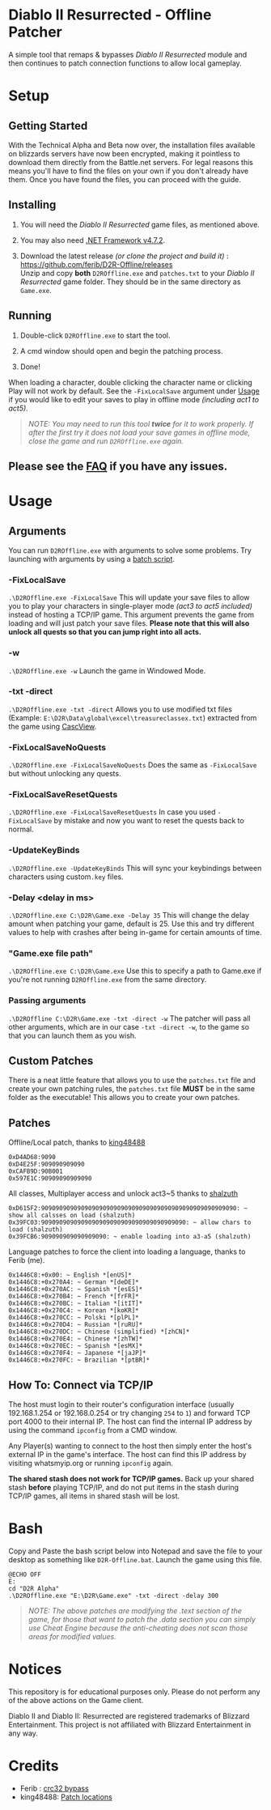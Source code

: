 # Diablo II Resurrected - Offline Patcher

A simple tool that remaps & bypasses *Diablo II Resurrected* module and then continues to patch connection functions to allow local gameplay. 

# Setup

## Getting Started

With the Technical Alpha and Beta now over, the installation files available on blizzards servers have now been encrypted, making it pointless to download them directly from the Battle.net servers. For legal reasons this means you'll have to find the files on your own if you don't already have them. Once you have found the files, you can proceed with the guide.

## Installing

1. You will need the *Diablo II Resurrected* game files, as mentioned above.

1. You may also need [.NET Framework v4.7.2](https://dotnet.microsoft.com/download/dotnet-framework/thank-you/net472-web-installer).

1. Download the latest release *(or clone the project and build it)* :  
https://github.com/ferib/D2R-Offline/releases  
Unzip and copy **both** `D2ROffline.exe` and `patches.txt` to your *Diablo II Resurrected* game folder. They should be in the same directory as `Game.exe`.

## Running

1. Double-click `D2ROffline.exe` to start the tool.

1. A cmd window should open and begin the patching process.

1. Done!


When loading a character, double clicking the character name or clicking Play will not work by default. See the `-FixLocalSave` argument under [Usage](#Usage) if you would like to edit your saves to play in offline mode *(including act1 to act5)*.

> _NOTE: You may need to run this tool **twice** for it to work properly. If after the first try it does not load your save games in offline mode, close the game and run `D2ROffline.exe` again._

## Please see the [FAQ](FAQ.md) if you have any issues.

# Usage

## Arguments
You can run `D2ROffline.exe` with arguments to solve some problems. Try launching with arguments by using a [batch script](#Bash).

### -FixLocalSave
`.\D2ROffline.exe -FixLocalSave` This will update your save files to allow you to play your characters in single-player mode *(act3 to act5 included)* instead of hosting a TCP/IP game. This argument prevents the game from loading and will just patch your save files. **Please note that this will also unlock all quests so that you can jump right into all acts.**

### -w
`.\D2ROffline.exe -w` Launch the game in Windowed Mode.

### -txt -direct
`.\D2ROffline.exe -txt -direct` Allows you to use modified txt files (Example: `E:\D2R\Data\global\excel\treasureclassex.txt`) extracted from the game using [CascView](https://www.hiveworkshop.com/threads/ladiks-casc-viewer.331540/). 

### -FixLocalSaveNoQuests
`.\D2ROffline.exe -FixLocalSaveNoQuests` Does the same as `-FixLocalSave` but without unlocking any quests.

### -FixLocalSaveResetQuests
`.\D2ROffline.exe -FixLocalSaveResetQuests` In case you used `-FixLocalSave` by mistake and now you want to reset the quests back to normal.

### -UpdateKeyBinds
`.\D2ROffline.exe -UpdateKeyBinds` This will sync your keybindings between characters using custom`.key` files.

### -Delay \<delay in ms>
`.\D2ROffline.exe C:\D2R\Game.exe -Delay 35` This will change the delay amount when patching your game, default is 25. Use this and try different values to help with crashes after being in-game for certain amounts of time.

### "Game.exe file path"
`.\D2ROffline.exe C:\D2R\Game.exe` Use this to specify a path to Game.exe if you're not running `D2ROffline.exe` from the same directory.

### Passing arguments
`.\D2ROffline C:\D2R\Game.exe -txt -direct -w` The patcher will pass all other arguments, which are in our case `-txt -direct -w`, to the game so that you can launch them as you wish.

## Custom Patches

There is a neat little feature that allows you to use the `patches.txt` file and create your own patching rules, the `patches.txt` file **MUST** be in the same folder as the executable!
This allows you to create your own patches.

## Patches

Offline/Local patch, thanks to [king48488](https://www.ownedcore.com/forums/diablo-2-resurrected/diablo-2-resurrected-bots-programs/940315-some-basic-offsets-let-you-play-offline.html)
```
0xD4AD68:9090
0xD4E25F:909090909090
0xCAFB9D:90B001
0x597E1C:90909090909090
```

All classes, Multiplayer access and unlock act3~5 thanks to [shalzuth]()
```
0xD615F2:909090909090909090909090909090909090909090909090909090: ~ show all calsses on load (shalzuth)
0x39FC03:9090909090909090909090909090909090909090: ~ allow chars to load (shalzuth)
0x39FCB6:909090909090909090: ~ enable loading into a3-a5 (shalzuth)
```

Language patches to force the client into loading a language, thanks to Ferib (me).
```
0x1446C8:+0x00: ~ English *[enUS]*
0x1446C8:+0x270A4: ~ German *[deDE]*
0x1446C8:+0x270AC: ~ Spanish *[esES]*
0x1446C8:+0x270B4: ~ French *[frFR]*
0x1446C8:+0x270BC: ~ Italian *[itIT]*
0x1446C8:+0x270C4: ~ Korean *[koKR]*
0x1446C8:+0x270CC: ~ Polski *[plPL]*
0x1446C8:+0x270D4: ~ Russian *[ruRU]*
0x1446C8:+0x270DC: ~ Chinese (simplified) *[zhCN]*
0x1446C8:+0x270E4: ~ Chinese *[zhTW]*
0x1446C8:+0x270EC: ~ Spanish *[esMX]*
0x1446C8:+0x270F4: ~ Japanese *[jaJP]*
0x1446C8:+0x270FC: ~ Brazilian *[ptBR]*
```

## How To: Connect via TCP/IP

The host must login to their router's configuration interface (usually 192.168.1.254 or 192.168.0.254 or try changing `254` to `1`) and forward TCP port 4000 to their internal IP.  The host can find the internal IP address by using the command `ipconfig` from a CMD window.
    
Any Player(s) wanting to connect to the host then simply enter the host's external IP in the game's interface. 
The host can find this IP address by visiting whatsmyip.org or running `ipconfig` again.

 **The shared stash does not work for TCP/IP games.**  Back up your shared stash  **before**  playing TCP/IP, and do not put items in the stash during TCP/IP games, all items in shared stash will be lost.

# Bash

Copy and Paste the bash script below into Notepad and save the file to your desktop as something like `D2R-Offline.bat`. Launch the game using this file.

```
@ECHO OFF
E:
cd "D2R Alpha"
.\D2ROffline.exe "E:\D2R\Game.exe" -txt -direct -delay 300
```

> _NOTE: The above patches are modifying the .text section of the game, for those that want to patch the .data section you can simply use Cheat Engine because the anti-cheating does not scan those areas for modified values._

# Notices
This repository is for educational purposes only. 
Please do not perform any of the above actions on the Game client.

Diablo II and Diablo II: Resurrected are registered trademarks of Blizzard Entertainment. 
This project is not affiliated with Blizzard Entertainment in any way.


# Credits
 - Ferib : [crc32 bypass](https://ferib.dev/blog.php?l=post/Bypassing_World_of_Warcraft_Crc32_Integrity_Checks)
 - king48488: [Patch locations](https://www.ownedcore.com/forums/diablo-2-resurrected/diablo-2-resurrected-bots-programs/940315-some-basic-offsets-let-you-play-offline.html)
